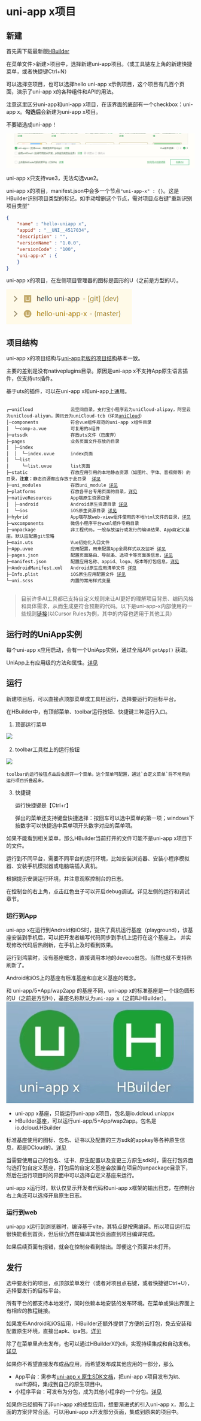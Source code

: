 # uni-app x项目

## 新建

首先需下载最新版[HBuilder](https://www.dcloud.io/hbuilderx.html)

在菜单文件>新建>项目中，选择新建uni-app项目。（或工具链左上角的新建快捷菜单，或者快捷键Ctrl+N）

可以选择空项目，也可以选择hello uni-app x示例项目，这个项目有几百个页面，演示了uni-app x的各种组件和API的用法。

注意这里区分uni-app和uni-app x项目，在该界面的底部有一个checkbox：uni-app x。**勾选后**会新建为uni-app x项目。

不要错选成uni-app！

![](./static/newproject.png)

uni-app x只支持vue3，无法勾选vue2。

uni-app x的项目，manifest.json中会多一个节点`"uni-app-x" : {}`。这是HBuilder识别项目类型的标记。如手动增删这个节点，需对项目点右键"重新识别项目类型"
```json
{
    "name" : "hello-uniapp x",
    "appid" : "__UNI__4517034",
    "description" : "",
    "versionName" : "1.0.0",
    "versionCode" : "100",
    "uni-app-x" : {
    }
}
```

uni-app x的项目，在左侧项目管理器的图标是圆形的U（之前是方型的U）。

![](./static/project-icon.png)

## 项目结构

uni-app x的项目结构与[uni-app老版的项目结构](https://uniapp.dcloud.net.cn/tutorial/project.html)基本一致。

主要的差别是没有nativeplugins目录。原因是uni-app x不支持App原生语言插件，仅支持uts插件。

基于uts的插件，可以在uni-app x和uni-app上通用。

<pre v-pre="" data-lang="">
	<code class="lang-" style="padding:0">
┌─uniCloud              云空间目录，支付宝小程序云为uniCloud-alipay，阿里云为uniCloud-aliyun，腾讯云为uniCloud-tcb（详见<a href="https://doc.dcloud.net.cn/uniCloud/quickstart?structure&id=structure">uniCloud</a>）
│─components            符合vue组件规范的uni-app x组件目录
│  └─comp-a.vue         可复用的a组件
├─utssdk                存放uts文件（已废弃）
├─pages                 业务页面文件存放的目录
│  ├─index
│  │  └─index.uvue      index页面
│  └─list
│     └─list.uvue       list页面
├─static                存放应用引用的本地静态资源（如图片、字体、音视频等）的目录，<b>注意：</b>静态资源都应存放于此目录  <a href="https://doc.dcloud.net.cn/uni-app-x/compiler/#static">详见</a>
├─uni_modules           存放uni_module <a href="https://uniapp.dcloud.net.cn/plugin/uni_modules.html">详见</a>
├─platforms             存放各平台专用页面的目录，<a href="https://uniapp.dcloud.net.cn/tutorial/platform.html#preprocessor">详见</a>
├─nativeResources       App端原生资源目录
│  ├─android            Android原生资源目录 <a href="https://uniapp.dcloud.net.cn/tutorial/app-nativeresource-android">详见</a>
|  └─ios                iOS原生资源目录 <a href="https://uniapp.dcloud.net.cn/tutorial/app-nativeresource-ios.html#%E8%B5%84%E6%BA%90%E6%96%87%E4%BB%B6-bundle-resources">详见</a>
├─hybrid                App端存放web-view组件使用的本地html文件的目录，<a href="./component/web-view">详见</a>
├─wxcomponents          微信小程序平台wxml组件专用目录
├─unpackage             非工程代码，一般存放运行或发行的编译结果、App自定义基座。默认应配置git忽略
├─main.uts              Vue初始化入口文件
├─App.uvue              应用配置，用来配置App全局样式以及监听 <a href="/collocation/App#应用生命周期">详见</a>
├─pages.json            配置页面路由、导航条、选项卡等页面类信息，<a href="/collocation/pages">详见</a>
├─manifest.json         配置应用名称、appid、logo、版本等打包信息，<a href="/collocation/manifest">详见</a>
├─AndroidManifest.xml   Android原生应用清单文件 <a href="https://uniapp.dcloud.net.cn/tutorial/app-nativeresource-android">详见</a>
├─Info.plist            iOS原生应用配置文件 <a href="https://uniapp.dcloud.net.cn/tutorial/app-nativeresource-ios">详见</a>
└─uni.scss              内置的常用样式变量
	</code>
</pre>

> 目前许多AI工具都已支持自定义规则来让AI更好的理解项目背景、编码风格和具体需求，从而生成更符合预期的代码。以下是uni-app-x内部使用的一些规则[链接](https://github.com/dcloudio-hbuilder/uni-app-x-ai-rules)(以Cursor Rules为例，其中的内容也适用于其他工具)

## 运行时的UniApp实例

每个uni-app x应用启动，会有一个UniApp实例，通过全局API `getApp()` 获取。

UniApp上有应用级的方法和属性。[详见](./api/get-app.md)

## 运行

新建项目后，可以直接点顶部菜单或工具栏运行，选择要运行的目标平台。

在HBuilder中，有顶部菜单、toolbar运行按钮、快捷键三种运行入口。

1. 顶部运行菜单

![](https://qiniu-web-assets.dcloud.net.cn/unidoc/zh/menurun.png)

2. toolbar工具栏上的运行按钮

![](https://qiniu-web-assets.dcloud.net.cn/unidoc/zh/toolbarrun.png)

	toolbar的运行按钮点击后会展开一个菜单。这个菜单可配置，通过`自定义菜单`将不常用的运行项目折叠起来。

3. 快捷键
	
	运行快捷键是【Ctrl+r】
	
	弹出的菜单还支持键盘快捷选择：按回车可以选中菜单的第一项；windows下按数字可以快捷选中菜单项开头数字对应的菜单项。

如果不能看到相关菜单，那么HBuilder当前打开的文件可能不是uni-app x项目下的文件。

运行到不同平台，需要不同平台的运行环境，比如安装浏览器、安装小程序模拟器、安装手机模拟器或电脑端插入真机。

根据提示安装运行环境，并注意观察控制台的日志。

在控制台的右上角，点击红色虫子可以开启debug调试。详见左侧的运行和调试章节。

### 运行到App

uni-app x在运行到Android和iOS时，提供了真机运行基座（playground），该基座安装到手机后，可以把开发者编写代码同步到手机上运行在这个基座上。
并实现修改代码后热刷新，在手机上及时看到效果。

运行到鸿蒙时，没有基座概念，直接调用本地的deveco出包。当然也就不支持热刷新了。

Android和iOS上的基座有标准基座和自定义基座的概念。

和 uni-app/5+App/wap2app 的基座不同，uni-app x的标准基座是一个绿色圆形的U（之前是方型H），基座名称默认为`uni-app x`（之前叫HBuilder）。
![](./static/playground.jpg)

- uni-app x基座，只能运行uni-app x项目，包名是io.dcloud.uniappx
- HBuilder基座，可以运行uni-app/5+App/wap2app。包名是io.dcloud.HBuilder

标准基座使用的图标、包名、证书以及配置的三方sdk的appkey等各种原生信息，都是DCloud的。[详见](./tutorial/app-playground.md)

当需要使用自己的包名、证书、原生配置以及变更三方原生sdk时，需在打包界面勾选打包自定义基座，打包后的自定义基座会放置在项目的unpackage目录下，然后在运行项目时的界面中可以选择自定义基座来运行。

uni-app x运行时，默认仅显示开发者代码和uni-app x框架的输出日志，在控制台右上角还可以选择开启原生日志。

### 运行到web

uni-app x运行到浏览器时，编译基于vite，其特点是按需编译。所以项目运行后很快能看到首页，但后续仍然在编译其他页面直到项目编译完成。

如果后续页面有报错，就会在控制台看到输出。即便这个页面并未打开。

## 发行

选中要发行的项目，点顶部菜单发行（或者对项目点右键，或者快捷键Ctrl+U），选择要发行的目标平台。

所有平台的都支持本地发行，同时依赖本地安装的发布环境。在菜单或弹出界面上有相应的教程链接。

如果发布Android和iOS应用，HBuilder还额外提供了方便的云打包，免去安装和配置原生环境，直接出apk、ipa包。[详见](./tutorial/app-package.md)

除了在菜单里点击发布，也可以通过HBuilderX的cli，实现持续集成和自动发布。[详见](https://hx.dcloud.net.cn/cli/README)

如果你不希望直接发布成品应用，而希望发布成其他应用的一部分，那么
- App平台：需参考[uni-app x 原生SDK文档](./native/README.md)，把uni-app x项目发布为kt、swift源码，集成到自己的原生项目中。
- 小程序平台：可发布为分包，成为其他小程序的一个分包。[详见](https://uniapp.dcloud.net.cn/hybrid.html)

如果你已经拥有了非uni-app x的成型应用，想要渐进式的引入uni-app x，那么上面的方案非常合适。可以用uni-app x开发部分页面，集成到原来的项目中。
